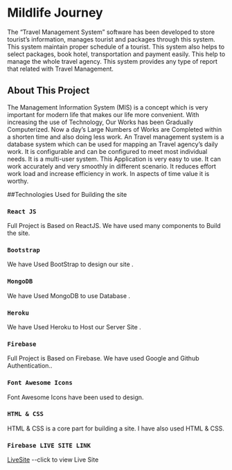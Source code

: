# Mildlife Journey

The “Travel Management System” software has been developed to store tourist’s information, manages tourist and packages through this system. This system maintain proper schedule of a tourist. This system also helps to select packages, book hotel, transportation and payment easily. This help to manage the whole travel agency. This system provides any type of report that related with Travel Management.

## About This Project
The Management Information System (MIS) is a concept which is very important for modern life that makes our life more convenient. With increasing the use of Technology, Our Works has been Gradually Computerized. Now a day’s Large Numbers of Works are Completed within a shorten time and also doing less work. 
An Travel management system is a database system which can be used for mapping an Travel agency’s daily work. It is configurable and can be configured to meet most individual needs. It is a multi-user system. This Application is very easy to use. It can work accurately and very smoothly in different scenario. It reduces effort work load and increase efficiency in work. In aspects of time value it is worthy.

##Technologies Used for Building the site

### `React JS `

Full Project is Based on ReactJS. We have used many components to Build the site.



### `Bootstrap`

We have Used BootStrap to design our site .

### `MongoDB`

We have Used MongoDB to use Database   .


### `Heroku`

We have Used Heroku to Host  our Server Site  .


### `Firebase `

Full Project is Based on Firebase. We have used Google and Github Authentication..

### `Font Awesome Icons`

Font Awesome Icons have been used to design.



### `HTML & CSS`

HTML & CSS is a core part for building a site. I have also used HTML & CSS.
### `Firebase LIVE SITE LINK`
[LiveSite](https://mildlife-journey.netlify.app/) --click to view Live Site


